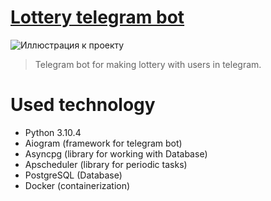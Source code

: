 # [Lottery telegram bot](https://github.com/h0riz4n/lottery_bot)
![Иллюстрация к проекту](https://github.com/h0riz4n/lottery_bot/blob/main/picture.png)
> Telegram bot for making lottery with users in telegram.

# Used technology
- Python 3.10.4
- Aiogram (framework for telegram bot)
- Asyncpg (library for working with Database)
- Apscheduler (library for periodic tasks)
- PostgreSQL (Database)
- Docker (containerization)
